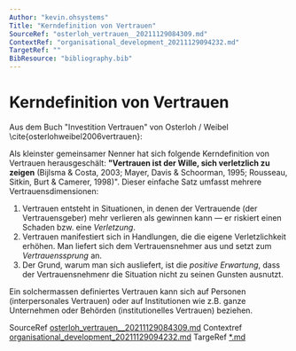 ```yaml
---
Author: "kevin.ohsystems"
Title: "Kerndefinition von Vertrauen"
SourceRef: "osterloh_vertrauen__20211129084309.md" 
ContextRef: "organisational_development_20211129094232.md"
TargetRef: ""
BibResource: "bibliography.bib"
---
```


# Kerndefinition von Vertrauen

Aus dem Buch "Investition Vertrauen" von Osterloh / Weibel \cite{osterlohweibel2006vertrauen}: 

Als kleinster gemeinsamer Nenner hat sich folgende Kerndefinition von Vertrauen herausgeschält: **"Vertrauen ist der Wille, sich verletzlich zu zeigen** (Bijlsma & Costa, 2003; Mayer, Davis & Schoorman, 1995; Rousseau, Sitkin, Burt & Camerer, 1998)". Dieser einfache Satz umfasst mehrere Vertrauensdimensionen:
1. Vertrauen entsteht in Situationen, in denen der Vertrauende (der Vertrauensgeber) mehr verlieren als gewinnen kann — er riskiert einen Schaden bzw. eine _Verletzung_.
2. Vertrauen manifestiert sich in Handlungen, die die eigene Verletzlichkeit erhöhen. Man liefert sich dem Vertrauensnehmer aus und setzt zum _Vertrauenssprung_ an.
3. Der Grund, warum man sich ausliefert, ist die _positive Erwartung_, dass der Vertrauensnehmenr die Situation nicht zu seinen Gunsten ausnutzt.

Ein solchermassen definiertes Vertrauen kann sich auf Personen (interpersonales Vertrauen) oder auf Institutionen wie z.B. ganze Unternehmen oder Behörden (institutionelles Vertrauen) beziehen.

SourceRef [osterloh_vertrauen__20211129084309.md](osterloh_vertrauen__20211129084309.md)
Contextref [organisational_development_20211129094232.md](organisational_development_20211129094232.md)
TargeRef [*.md](*.md)
